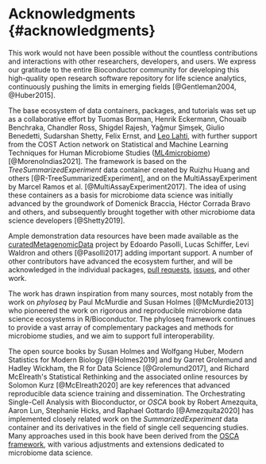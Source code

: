 
# Acknowledgments {#acknowledgments}

<script>
document.addEventListener("click", function (event) {
    if (event.target.classList.contains("rebook-collapse")) {
        event.target.classList.toggle("active");
        var content = event.target.nextElementSibling;
        if (content.style.display === "block") {
            content.style.display = "none";
        } else {
            content.style.display = "block";
        }
    }
})
</script>

<style>
.rebook-collapse {
  background-color: #eee;
  color: #444;
  cursor: pointer;
  padding: 18px;
  width: 100%;
  border: none;
  text-align: left;
  outline: none;
  font-size: 15px;
}

.rebook-content {
  padding: 0 18px;
  display: none;
  overflow: hidden;
  background-color: #f1f1f1;
}
</style>

This work would not have been possible without the countless
contributions and interactions with other researchers, developers, and
users. We express our gratitude to the entire Bioconductor community
for developing this high-quality open research software repository for
life science analytics, continuously pushing the limits in emerging
fields [@Gentleman2004, @Huber2015].

The base ecosystem of data containers, packages, and tutorials was set
up as a collaborative effort by Tuomas Borman, Henrik Eckermann,
Chouaib Benchraka, Chandler Ross, Shigdel Rajesh, Yağmur Şimşek,
Giulio Benedetti, Sudarshan Shetty, Felix Ernst, and [Leo
Lahti](http://www.iki.fi/Leo.Lahti), with further support from the
COST Action network on Statistical and Machine Learning Techniques for
Human Microbiome Studies
([ML4microbiome](https://www.ml4microbiome.eu/))
[@MorenoIndias2021]. The framework is based on the
_TreeSummarizedExperiment_ data container created by Ruizhu Huang and
others [@R-TreeSummarizedExperiment], and on the MultiAssayExperiment
by Marcel Ramos et al. [@MultiAssayExperiment2017]. The idea of using
these containers as a basis for microbiome data science was initially
advanced by the groundwork of Domenick Braccia, Héctor Corrada Bravo
and others, and subsequently brought together with other microbiome
data science developers [@Shetty2019].

Ample demonstration data resources have been made available as the
[curatedMetagenomicData](https://waldronlab.io/curatedMetagenomicData/)
project by Edoardo Pasolli, Lucas Schiffer, Levi Waldron and others
[@Pasolli2017] adding important support.
A number of other contributors have advanced the ecosystem
further, and will be acknowledged in the individual
packages, [pull
requests](https://github.com/microbiome/OMA/graphs/contributors),
[issues](https://github.com/microbiome/OMA/issues), and other work.

The work has drawn inspiration from many sources, most notably from
the work on _phyloseq_ by Paul McMurdie and Susan Holmes
[@McMurdie2013] who pioneered the work on rigorous and reproducible
microbiome data science ecosystems in R/Bioconductor. The phyloseq
framework continues to provide a vast array of complementary packages
and methods for microbiome studies, and we aim to support full
interoperability.

The open source books by Susan Holmes and Wolfgang Huber, Modern
Statistics for Modern Biology [@Holmes2019] and by Garret Grolemund
and Hadley Wickham, the R for Data Science [@Grolemund2017], and
Richard McElreath's Statistical Rethinking and the associated online
resources by Solomon Kurz [@McElreath2020] are key references that
advanced reproducible data science training and dissemination. The
Orchestrating Single-Cell Analysis with Bioconductor, or _OSCA_ book
by Robert Amezquita, Aaron Lun, Stephanie Hicks, and Raphael Gottardo
[@Amezquita2020] has implemented closely related work on the
_SummarizedExperiment_ data container and its derivatives in the field
of single cell sequencing studies. Many approaches used in this book
have been derived from the [OSCA
framework](https://bioconductor.org/books/release/OSCA/), with various
adjustments and extensions dedicated to microbiome data science.


